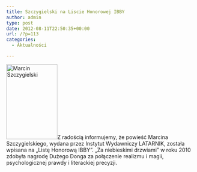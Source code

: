 ```yaml
---
title: Szczygielski na Liscie Honorowej IBBY
author: admin
type: post
date: 2012-08-11T22:50:35+00:00
url: /?p=113
categories:
  - Aktualności

---
```


  <a href="http://www.ibby.pl/wp-content/uploads/2013/02/image0001.jpg" rel="lightbox[113]"><img class="alignleft size-medium wp-image-114" alt="Marcin Szczygielski" src="http://www.ibby.pl/wp-content/uploads/2013/02/image0001-136x200.jpg" width="136" height="200" srcset="http://www.ibby.pl/wp-content/uploads/2013/02/image0001-136x200.jpg 136w, http://www.ibby.pl/wp-content/uploads/2013/02/image0001-68x100.jpg 68w, http://www.ibby.pl/wp-content/uploads/2013/02/image0001-410x600.jpg 410w, http://www.ibby.pl/wp-content/uploads/2013/02/image0001.jpg 764w" sizes="(max-width: 136px) 100vw, 136px" /></a>Z radością informujemy, że powieść Marcina Szczygielskiego, wydana przez Instytut Wydawniczy LATARNIK, została wpisana na &#8222;Listę Honorową IBBY”. &#8222;Za niebieskimi drzwiami&#8221; w roku 2010 zdobyła nagrodę Dużego Donga za połączenie realizmu i magii, psychologicznej prawdy i literackiej precyzji.
